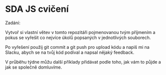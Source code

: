# SDA JS cvičení

Zadání:

Vytvoř si vlastní větev v tomto repozitáři pojmenovanou tvým příjmením a pokus se vyřešit co nejvíce úkolů popsaných v jednotlivých souborech.

Po vyřešení použij git commit a git push pro upload kódu a napiš mi na Slacku, abych se na tvůj kód podíval a napsal nějaký feedback.

V průběhu týdne můžu další příklady přidávat podle toho, jak vám to půjde a jak se společně domluvíme.